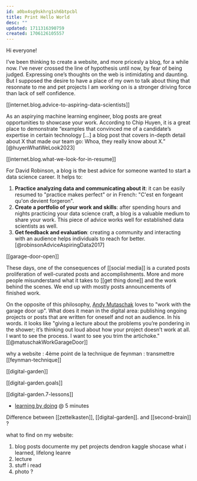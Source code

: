 ```yaml
---
id: a0bx4sg9skhrg1sh6btpcbl
title: Print Hello World
desc: ""
updated: 1711316390759
created: 1706126105557
---
```


Hi everyone!

I’ve been thinking to create a website, and more pricesly a blog, for a while now. I’ve never crossed the line of hypothesis until now, by fear of being judged. Expressing one’s thoughts on the web is intimidating and daunting. But I supposed the desire to have a place of my own to talk about thing that resonnate to me and pet projects I am working on is a stronger driving force than lack of self confidence.

[[internet.blog.advice-to-aspiring-data-scientists]]

As an aspirying machine learning engineer, blog posts are great opportunities to showcase your work. According to Chip Huyen, it is a great place to demonstrate “examples that convinced me of a candidate’s expertise in certain technology [...] a blog post that covers in-depth detail about X that made our team go: Whoa, they really know about X.” [@huyenWhatWeLook2023]

[[internet.blog.what-we-look-for-in-resume]]

For David Robinson, a blog is the best advice for someone wanted to start a data science career. It helps to:

1. **Practice analyzing data and communicating about it**: it can be easily resumed to "practice makes perfect" or in French: "C'est en forgeant qu'on devient forgeron".
2. **Create a portfolio of your work and skills**: after spending hours and nights practicing your data science craft, a blog is a valuable medium to share your work. This piece of advice works well for established data scientists as well.
3. **Get feedback and evaluation**: creating a community and interacting with an audience helps individuals to reach for better. [@robinsonAdviceAspiringData2017]

[[garage-door-open]]

These days, one of the consequences of [[social media]] is a curated posts proliferation of well-curated posts and accomplishments. More and more people misunderstand what it takes to [[get thing done]] and the work behind the scenes. We end up with mostly posts announcements of finished work.

On the opposite of this philosophy, [Andy Mutaschak](https://andymatuschak.org/) loves to "work with the garage door up". What does it mean in the digital area: publishing ongoing projects or posts that are written for oneself and not an audience. In his words. it looks like "giving a lecture about the problems you’re pondering in the shower; it’s thinking out loud about how your project doesn’t work at all. I want to see the process. I want to see you trim the artichoke." [[@matuschakWorkGarageDoor]]

why a website : 4ème point de la technique de feynman : transmettre
[[feynman-technique]]

[[digital-garden]]

[[digital-garden.goals]]

[[digital-garden.7-lessons]]

- [learning by doing](https://duckduckgo.com/?q=lex+fridman+andrej&t=newext&atb=v411-1&iax=videos&ia=videos&iai=https%3A%2F%2Fwww.youtube.com%2Fwatch%3Fv%3DI2ZK3ngNvvI) @ 5 minutes

Difference between [[zettelkasten]], [[digital-garden]]. and [[second-brain]] ?

what to find on my website:

1. blog posts
   documente my pet projects
   dendron
   kaggle
   shocase what i learned, lifelong leanre
2. lecture
3. stuff i read
4. photo ?

